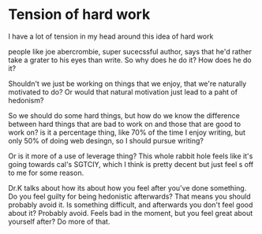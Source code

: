 # Tension of hard work
I have a lot of tension in my head around this idea of hard work

people like joe abercrombie, super sucecssful author, says that he'd rather take a grater to his eyes than write. So why does he do it? How does he do it? 

Shouldn't we just be working on things that we enjoy, that we're naturally motivated to do? Or would that natural motivation just lead to a paht of hedonism?

So we should do some hard things, but how do we know the difference between hard things that are bad to work on and those that are good to work on? is it a percentage thing, like 70% of the time I enjoy writing, but only 50% of doing web desingn, so I should pursue writing?

Or is it more of a use of leverage thing? This whole rabbit hole feels like it's going towards cal's SGTCIY, which I think is pretty decent but just feel s off to me for some reason.

Dr.K talks about how its about how you feel after you've done something. Do you feel guilty for being hedonistic afterwards? That means you should probably avoid it. Is something difficult, and afterwards you don't feel good about it? Probably avoid. Feels bad in the moment, but you feel great about yourself after? Do more of that.